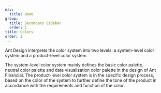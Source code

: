 ```yaml
---
nav:
  title: Demo
group:
  title: Secondary Sidebar
  order: 1
title: Colors
order: 1
---
```


Ant Design interprets the color system into two levels: a system-level color system and a product-level color system.

The system-level color system mainly defines the basic color palette, neutral color palette and data visualization color palette in the design of Ant Financial. The product-level color system is in the specific design process, based on the color of the system to further define the tone of the product in accordance with the requirements and function of the color.
